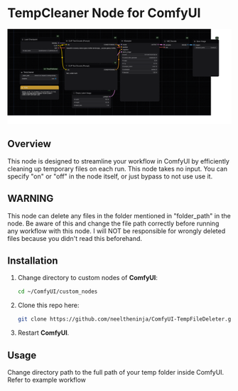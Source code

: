 # TempCleaner Node for ComfyUI
![shapes](/Workflows/workflow.png)
## Overview
This node is designed to streamline your workflow in ComfyUI by efficiently cleaning up temporary files on each run. This node takes no input. You can specify "on" or "off" in the node itself, or just bypass to not use use it. 
## WARNING
This node can delete any files in the folder mentioned in "folder_path" in the node. Be aware of this and change the file path correctly before running any workflow with this node. I will NOT be responsible for wrongly deleted files because you didn't read this beforehand. 
## Installation

1. Change directory to custom nodes of **ComfyUI**:

   ```bash
   cd ~/ComfyUI/custom_nodes
   ```

2. Clone this repo here:

   ```bash
   git clone https://github.com/neeltheninja/ComfyUI-TempFileDeleter.git
   ```

3. Restart **ComfyUI**.

## Usage
Change directory path to the full path of your temp folder inside ComfyUI. 
Refer to example workflow


